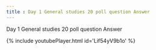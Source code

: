 ```yaml
---
title : Day 1 General studies 20 poll question Answer
---
```


Day 1 General studies 20 poll question Answer



{% include youtubePlayer.html id='Lif54yV9b1o' %}
